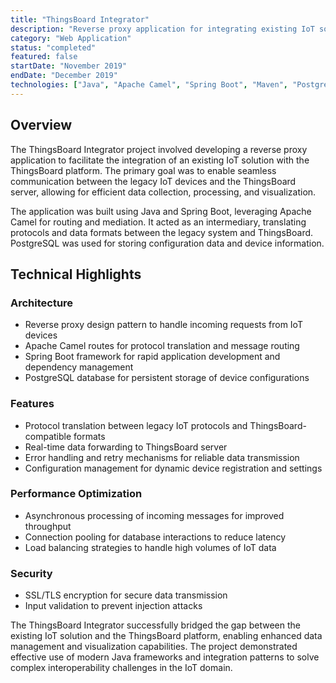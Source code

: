 ```yaml
---
title: "ThingsBoard Integrator"
description: "Reverse proxy application for integrating existing IoT solution with Thingsboard platform."
category: "Web Application"
status: "completed"
featured: false
startDate: "November 2019"
endDate: "December 2019"
technologies: ["Java", "Apache Camel", "Spring Boot", "Maven", "PostgreSQL"]
---
```


## Overview

The ThingsBoard Integrator project involved developing a reverse proxy application to facilitate the integration of an existing IoT solution with the ThingsBoard platform. The primary goal was to enable seamless communication between the legacy IoT devices and the ThingsBoard server, allowing for efficient data collection, processing, and visualization.

The application was built using Java and Spring Boot, leveraging Apache Camel for routing and mediation. It acted as an intermediary, translating protocols and data formats between the legacy system and ThingsBoard. PostgreSQL was used for storing configuration data and device information.

## Technical Highlights

### Architecture

- Reverse proxy design pattern to handle incoming requests from IoT devices
- Apache Camel routes for protocol translation and message routing
- Spring Boot framework for rapid application development and dependency management
- PostgreSQL database for persistent storage of device configurations

### Features
- Protocol translation between legacy IoT protocols and ThingsBoard-compatible formats
- Real-time data forwarding to ThingsBoard server
- Error handling and retry mechanisms for reliable data transmission
- Configuration management for dynamic device registration and settings

### Performance Optimization
- Asynchronous processing of incoming messages for improved throughput
- Connection pooling for database interactions to reduce latency
- Load balancing strategies to handle high volumes of IoT data

### Security
- SSL/TLS encryption for secure data transmission
- Input validation to prevent injection attacks

The ThingsBoard Integrator successfully bridged the gap between the existing IoT solution and the ThingsBoard platform, enabling enhanced data management and visualization capabilities. The project demonstrated effective use of modern Java frameworks and integration patterns to solve complex interoperability challenges in the IoT domain.